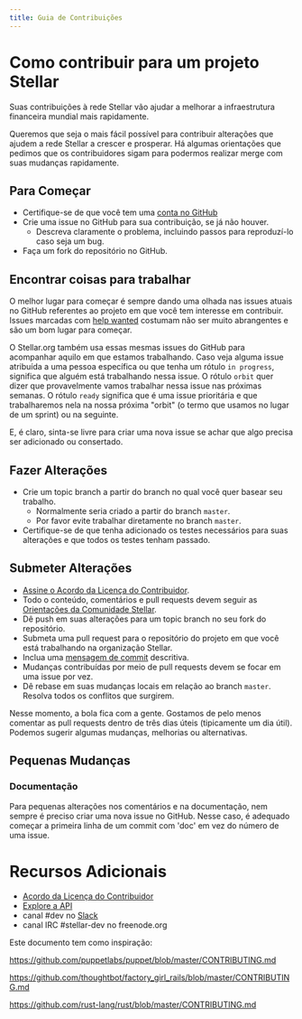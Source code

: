 ```yaml
---
title: Guia de Contribuições
---
```


# Como contribuir para um projeto Stellar

Suas contribuições à rede Stellar vão ajudar a melhorar a infraestrutura financeira mundial mais rapidamente.

Queremos que seja o mais fácil possível para contribuir alterações que ajudem a rede Stellar a crescer e prosperar. Há algumas orientações que pedimos que os contribuidores sigam para podermos realizar merge com suas mudanças rapidamente.

## Para Começar

* Certifique-se de que você tem uma [conta no GitHub](https://github.com/join)
* Crie uma issue no GitHub para sua contribuição, se já não houver.
  * Descreva claramente o problema, incluindo passos para reproduzí-lo caso seja um bug.
* Faça um fork do repositório no GitHub.

## Encontrar coisas para trabalhar

O melhor lugar para começar é sempre dando uma olhada nas issues atuais no GitHub referentes ao projeto em que você tem interesse em contribuir. Issues marcadas com [help wanted](https://github.com/issues?q=is%3Aopen+is%3Aissue+user%3Astellar+label%3A%22help+wanted%22) costumam não ser muito abrangentes e são um bom lugar para começar.

O Stellar.org também usa essas mesmas issues do GitHub para acompanhar aquilo em que estamos trabalhando. Caso veja alguma issue atribuída a uma pessoa específica ou que tenha um rótulo `in progress`, significa que alguém está trabalhando nessa issue. O rótulo `orbit` quer dizer que provavelmente vamos trabalhar nessa issue nas próximas semanas. O rótulo `ready` significa que é uma issue prioritária e que trabalharemos nela na nossa próxima "orbit" (o termo que usamos no lugar de um sprint) ou na seguinte.

 E, é claro, sinta-se livre para criar uma nova issue se achar que algo precisa ser adicionado ou consertado.

## Fazer Alterações

* Crie um topic branch a partir do branch no qual você quer basear seu trabalho.
  * Normalmente seria criado a partir do branch `master`.
  * Por favor evite trabalhar diretamente no branch `master`.
* Certifique-se de que tenha adicionado os testes necessários para suas alterações e que todos os testes tenham passado.

## Submeter Alterações

* [Assine o Acordo da Licença do Contribuidor](https://docs.google.com/forms/d/1g7EF6PERciwn7zfmfke5Sir2n10yddGGSXyZsq98tVY/viewform?usp=send_form).
* Todo o conteúdo, comentários e pull requests devem seguir as [Orientações da Comunidade Stellar](https://www.stellar.org/community-guidelines/).
* Dê push em suas alterações para um topic branch no seu fork do repositório.
* Submeta uma pull request para o repositório do projeto em que você está trabalhando na organização Stellar.
 * Inclua uma [mensagem de commit](https://github.com/erlang/otp/wiki/Writing-good-commit-messages) descritiva.
 * Mudanças contribuídas por meio de pull requests devem se focar em uma issue por vez.
 * Dê rebase em suas mudanças locais em relação ao branch `master`. Resolva todos os conflitos que surgirem.

Nesse momento, a bola fica com a gente. Gostamos de pelo menos comentar as pull requests dentro de três dias úteis (tipicamente um dia útil). Podemos sugerir algumas mudanças, melhorias ou alternativas.

## Pequenas Mudanças

### Documentação
Para pequenas alterações nos comentários e na documentação, nem sempre é preciso criar uma nova issue no GitHub. Nesse caso, é adequado começar a primeira linha de um commit com 'doc' em vez do número de uma issue.

# Recursos Adicionais
* [Acordo da Licença do Contribuidor](https://docs.google.com/forms/d/1g7EF6PERciwn7zfmfke5Sir2n10yddGGSXyZsq98tVY/viewform?usp=send_form)
* [Explore a API](https://www.stellar.org/developers/reference/)
* canal #dev no [Slack](http://slack.stellar.org)
* canal IRC #stellar-dev no freenode.org

Este documento tem como inspiração:

https://github.com/puppetlabs/puppet/blob/master/CONTRIBUTING.md

https://github.com/thoughtbot/factory_girl_rails/blob/master/CONTRIBUTING.md

https://github.com/rust-lang/rust/blob/master/CONTRIBUTING.md
